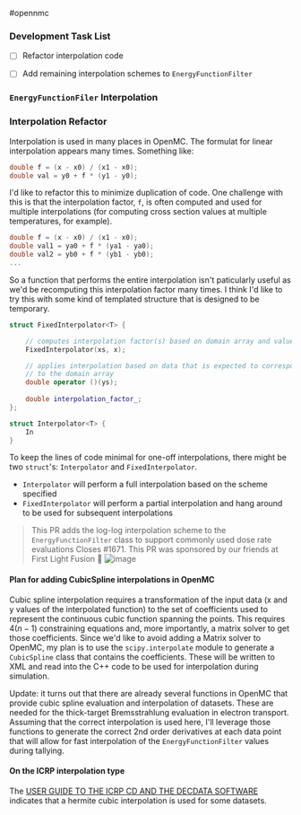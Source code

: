 #opennmc

### Development Task List
- [ ] Refactor interpolation code
- [ ] Add remaining interpolation schemes to `EnergyFunctionFilter`


### `EnergyFunctionFiler` Interpolation

### Interpolation Refactor
Interpolation is used in many places in OpenMC. The formulat for linear interpolation appears many times. Something like:

```cpp
double f = (x - x0) / (x1 - x0);
double val = y0 + f * (y1 - y0);
```

I'd like to refactor this to minimize duplication of code. One challenge with this is that the interpolation factor, `f`, is often computed and used for multiple interpolations (for computing cross section values at multiple temperatures, for example).

```cpp
double f = (x - x0) / (x1 - x0);
double val1 = ya0 + f * (ya1 - ya0);
double val2 = yb0 + f * (yb1 - yb0);
...
```

So a function that performs the entire interpolation isn't paticularly useful as we'd be recomputing this interpolation factor many times. I think I'd like to try this with some kind of templated structure that is designed to be temporary.

```cpp
struct FixedInterpolator<T> {

	// computes interpolation factor(s) based on domain array and value
	FixedInterpolator(xs, x);

	// applies interpolation based on data that is expected to correspond
	// to the domain array
	double operator ()(ys);
	
	double interpolation_factor_;
};

struct Interpolator<T> {
	In
}
```

To keep the lines of code minimal for one-off interpolations, there might be two `struct`'s: `Interpolator` and `FixedInterpolator`.

  - `Interpolator` will perform a full interpolation based on the scheme specified
  - `FixedInterpolator` will perform a partial interpolation and hang around to be used for subsequent interpolations

> This PR adds the log-log interpolation scheme to the  `EnergyFunctionFilter` class to support commonly used dose rate evaluations 
  Closes #1671.
  This PR was sponsored by our friends at First Light Fusion 💯 
![image](https://user-images.githubusercontent.com/4563941/182013014-94f0f348-9edc-4890-b1f1-3a275954c073.png)


#### Plan for adding CubicSpline interpolations in OpenMC

Cubic spline interpolation requires a transformation of the input data (x and y values of the interpolated function) to the set of coefficients used to represent the continuous cubic function spanning the points. This requires $4(n-1)$ constraining equations and, more importantly, a matrix solver to get those coefficients. Since we'd like to avoid adding a Matrix solver to OpenMC, my plan is to use the `scipy.interpolate` module to generate a `CubicSpline` class that contains the coefficients. These will be written to XML and read into the C++ code to be used for interpolation during simulation.

Update: it turns out that there are already several functions in OpenMC that provide cubic spline evaluation and interpolation of datasets. These are needed for the thick-target Bremsstrahlung evaluation in electron transport. Assuming that the correct interpolation is used here, I'll leverage those functions to generate the correct 2nd order derivatives at each data point that will allow for fast interpolation of the `EnergyFunctionFilter` values during tallying.

#### On the ICRP interpolation type

The [USER GUIDE TO THE ICRP CD AND THE DECDATA SOFTWARE](https://journals.sagepub.com/doi/10.1016/j.icrp.2008.10.001?icid=int.sj-abstract.similar-articles.2) indicates that a hermite cubic interpolation is used for some datasets. 